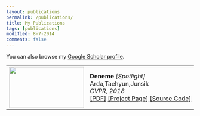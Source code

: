 ```yaml
---
layout: publications
permalink: /publications/
title: My Publications
tags: [publications]
modified: 8-7-2014
comments: false
---
```


You can also browse my <a href="www.google.com" target="_blank">Google Scholar profile</a>.

<div>
  <table>
    <tr>
      <td height="110px">
            <div align="center">
              <a href="www.google.com"><img src="arda.png" width="200" height="110"></a>
            </div>
      </td>
      <td height="110px">
            <div class="pub-info">
              <b>Deneme</b> <em>[Spotlight]</em><br>
              Arda,Taehyun,Junsik<br>
              <i>CVPR, 2018</i><br>
                <a class="pub-link" href="www.facebook.com" target="_blank">[PDF]</a>
                <a class="prj-link" href="www.apple.com">[Project Page]</a>
                <a class="pub-link" href="www.github.com">[Source Code]</a>
             </div>
          </td>
        </tr>
    </table>
  </div>
